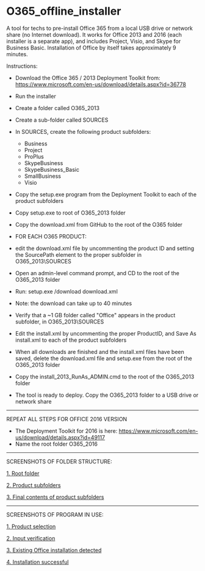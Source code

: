 # O365_offline_installer

A tool for techs to pre-install Office 365 from a local USB drive or network share (no Internet download). It works for Office 2013 and 2016 (each installer is a separate app), and includes Project, Visio, and Skype for Business Basic. Installation of Office by itself takes approximately 9 minutes.

Instructions:
- Download the Office 365 / 2013 Deployment Toolkit from: https://www.microsoft.com/en-us/download/details.aspx?id=36778
- Run the installer
- Create a folder called O365_2013
- Create a sub-folder called SOURCES
- In SOURCES, create the following product subfolders:
  - Business
  - Project
  - ProPlus
  - SkypeBusiness
  - SkypeBusiness_Basic
  - SmallBusiness
  - Visio

- Copy the setup.exe program from the Deployment Toolkit to each of the product subfolders
- Copy setup.exe to root of O365_2013 folder
- Copy the download.xml from GitHub to the root of the O365 folder

- FOR EACH O365 PRODUCT:
- edit the download.xml file by uncommenting the product ID and setting the SourcePath element to the proper subfolder in O365_2013\SOURCES
- Open an admin-level command prompt, and CD to the root of the O365_2013 folder
- Run: setup.exe /download download.xml
- Note: the download can take up to 40 minutes
- Verify that a ~1 GB folder called "Office" appears in the product subfolder, in O365_2013\SOURCES
- Edit the install.xml by uncommenting the proper ProductID, and Save As install.xml to each of the product subfolders

- When all downloads are finished and the install.xml files have been saved, delete the download.xml file and setup.exe from the root of the O365_2013 folder
- Copy the install_2013_RunAs_ADMIN.cmd to the root of the O365_2013 folder
- The tool is ready to deploy. Copy the O365_2013 folder to a USB drive or network share

-----------------------------

REPEAT ALL STEPS FOR OFFICE 2016 VERSION

- The Deployment Toolkit for 2016 is here: https://www.microsoft.com/en-us/download/details.aspx?id=49117
- Name the root folder O365_2016

-----------------------------

SCREENSHOTS OF FOLDER STRUCTURE:

<a href="http://i.imgur.com/c6MEjF4.png" target="blank">1. Root folder</a>

<a href="http://i.imgur.com/WeXzEun.png" target="blank">2. Product subfolders</a>

<a href="http://i.imgur.com/hDTu8Id.png" target="blank">3. Final contents of product subfolders</a>

-----------------------------

SCREENSHOTS OF PROGRAM IN USE:

<a href="http://i.imgur.com/JHWbuTp.png" target="blank">1. Product selection</a>

<a href="http://i.imgur.com/5rSYDCq.png" target="blank">2. Input verification</a>

<a href="http://i.imgur.com/5Ak10Vi.png" target="blank">3. Existing Office installation detected</a>

<a href="http://i.imgur.com/qbuaUyB.png" target="blank">4. Installation successful</a>

